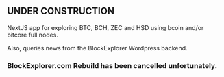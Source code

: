 
## UNDER CONSTRUCTION

NextJS app for exploring BTC, BCH, ZEC and HSD using bcoin and/or bitcore full nodes.

Also, queries news from the BlockExplorer Wordpress backend.

### BlockExplorer.com Rebuild has been cancelled unfortunately.















































































































































































































































